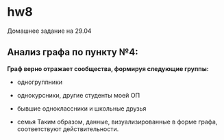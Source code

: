 # hw8
Домашнее задание на 29.04
## Анализ графа по пункту №4: 
**Граф верно отражает сообщества, формируя следующие группы:**
+ одногруппники
- однокурсники, другие студенты моей ОП
+ бывшие одноклассники и школьные друзья
- семья
Таким образом, данные, визуализированные в форме графа, соответствуют действительности.
